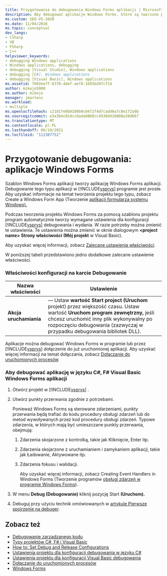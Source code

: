```yaml
---
title: Przygotowanie do debugowania Windows Forms aplikacji | Microsoft Docs
description: Aby debugować aplikacje Windows Forms, które są tworzone przez szablon Windows Forms w programie Visual Studio, należy wykonać kroki Visual Studio.
ms.custom: SEO-VS-2020
ms.date: 11/04/2016
ms.topic: conceptual
dev_langs:
- CSharp
- VB
- FSharp
- C++
helpviewer_keywords:
- debugging Windows applications
- Windows applications, debugging
- debugging [Visual Studio], Windows applications
- debugging [C#], Windows applications
- debugging [Visual Basic], Windows applications
ms.assetid: 7092ee7f-8378-4def-aef8-1695bd97cf14
author: mikejo5000
ms.author: mikejo
manager: jmartens
ms.workload:
- multiple
ms.openlocfilehash: c2181fe0b0189b0c0472f4d7cadd6a7c8e172a9b
ms.sourcegitcommit: e3a364c014ccdada0860cc4930d428808e20d667
ms.translationtype: MT
ms.contentlocale: pl-PL
ms.lasthandoff: 06/19/2021
ms.locfileid: "112387752"
---
```

# <a name="debugging-preparation-windows-forms-applications"></a>Przygotowanie debugowania: aplikacje Windows Forms

Szablon Windows Forms aplikacji tworzy aplikację Windows Forms aplikacji. Debugowanie tego typu aplikacji w [!INCLUDE[vsprvs](../code-quality/includes/vsprvs_md.md)] programie jest proste. Aby uzyskać informacje na temat tworzenia projektu tego typu, zobacz Create a Windows Form App (Tworzenie [aplikacji formularza systemu Windows).](../ide/create-csharp-winform-visual-studio.md)

 Podczas tworzenia projektu Windows Forms za pomocą szablonu projektu program automatycznie tworzy wymagane ustawienia dla konfiguracji [!INCLUDE[vsprvs](../code-quality/includes/vsprvs_md.md)] debugowania i wydania. W razie potrzeby można zmienić te ustawienia. Te ustawienia można zmienić w oknie dialogowym **\<project name> Strony właściwości** **(Mój projekt** w Visual Basic).

 Aby uzyskać więcej informacji, zobacz [Zalecane ustawienia właściwości](../debugger/managed-debugging-recommended-property-settings.md).

 W poniższej tabeli przedstawiono jedno dodatkowe zalecane ustawienie właściwości.

### <a name="configuration-properties-in-debug-tab"></a>Właściwości konfiguracji na karcie Debugowanie

|**Nazwa właściwości**|**Ustawienie**|
|-----------------------|-----------------|
|**Akcja uruchamiania**|— Ustaw **wartość Start project (Uruchom** projekt) przez większość czasu. Ustaw wartość **Uruchom program zewnętrzny,** jeśli chcesz uruchomić inny plik wykonywalny po rozpoczęciu debugowania (zazwyczaj w przypadku debugowania bibliotek DLL).|

 Aplikacje można debugować Windows Forms w programie lub przez [!INCLUDE[vsprvs](../code-quality/includes/vsprvs_md.md)] dołączenie do już uruchomionej aplikacji. Aby uzyskać więcej informacji na temat dołączania, zobacz [Dołączanie do uruchomionych procesów](../debugger/attach-to-running-processes-with-the-visual-studio-debugger.md).

### <a name="to-debug-a-c-f-or-visual-basic-windows-forms-application"></a>Aby debugować aplikację w języku C#, F# Visual Basic Windows Forms aplikacji

1. Otwórz projekt w [!INCLUDE[vsprvs](../code-quality/includes/vsprvs_md.md)] .

2. Utwórz punkty przerwania zgodnie z potrzebami.

    Ponieważ Windows Forms są sterowane zdarzeniami, punkty przerwania będą trafiać do kodu procedury obsługi zdarzeń lub do metod wywoływanych przez kod procedury obsługi zdarzeń. Typowe zdarzenia, w których mają być umieszczane punkty przerwania, obejmują:

   1. Zdarzenia skojarzone z kontrolką, takie jak Kliknięcie, Enter itp.

   2. Zdarzenia skojarzone z uruchamianiem i zamykaniem aplikacji, takie jak Ładowanie, Aktywowane itp.

   3. Zdarzenia fokusu i walidacji.

      Aby uzyskać więcej informacji, zobacz Creating Event Handlers in Windows Forms (Tworzenie programów [obsługi zdarzeń w programie Windows Forms](/dotnet/framework/winforms/creating-event-handlers-in-windows-forms)).

3. W menu **Debug (Debugowanie)** kliknij pozycję Start **(Uruchom).**

4. Debuguj przy użyciu technik omówiowanych w [artykule Pierwsze spojrzenie na debuger](../debugger/debugger-feature-tour.md).

## <a name="see-also"></a>Zobacz też
- [Debugowanie zarządzanego kodu](../debugger/debugging-managed-code.md)
- [Typy projektów C#, F# i Visual Basic](../debugger/debugging-preparation-csharp-f-hash-and-visual-basic-project-types.md)
- [How to: Set Debug and Release Configurations](../debugger/how-to-set-debug-and-release-configurations.md)
- [Ustawienia projektu dla konfiguracji debugowania w języku C#](../debugger/project-settings-for-csharp-debug-configurations.md)
- [Ustawienia projektu dla konfiguracji Visual Basic debugowania](../debugger/project-settings-for-a-visual-basic-debug-configuration.md)
- [Dołączanie do uruchomionych procesów](../debugger/attach-to-running-processes-with-the-visual-studio-debugger.md)
- [Windows Forms](/dotnet/framework/winforms/index)